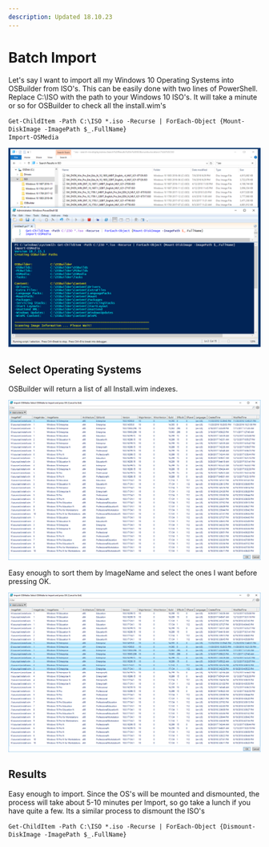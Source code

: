 ```yaml
---
description: Updated 18.10.23
---
```


# Batch Import

Let's say I want to import all my Windows 10 Operating Systems into OSBuilder from ISO's. This can be easily done with two lines of PowerShell. Replace C:\ISO with the path to your Windows 10 ISO's. It will take a minute or so for OSBuilder to check all the install.wim's

```text
Get-ChildItem -Path C:\ISO *.iso -Recurse | ForEach-Object {Mount-DiskImage -ImagePath $_.FullName}
Import-OSMedia
```

![](../../../.gitbook/assets/2018-07-13_22-26-03.png)

## Select Operating Systems

OSBuilder will return a list of all Install.wim indexes.

![](../../../.gitbook/assets/2018-07-13_22-31-01.png)

Easy enough to sort them by ImageName and select the ones I want before pressing OK.

![](../../../.gitbook/assets/2018-07-13_22-32-06.png)

## Results

Easy enough to import. Since the OS's will be mounted and dismounted, the process will take about 5-10 minutes per Import, so go take a lunch if you have quite a few. Its a similar process to dismount the ISO's

```text
Get-ChildItem -Path C:\ISO *.iso -Recurse | ForEach-Object {Dismount-DiskImage -ImagePath $_.FullName}
```

